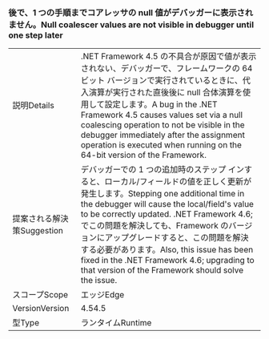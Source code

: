 ### <a name="null-coalescer-values-are-not-visible-in-debugger-until-one-step-later"></a><span data-ttu-id="bcd7a-101">後で、1 つの手順までコアレッサの null 値がデバッガーに表示されません。</span><span class="sxs-lookup"><span data-stu-id="bcd7a-101">Null coalescer values are not visible in debugger until one step later</span></span>

|   |   |
|---|---|
|<span data-ttu-id="bcd7a-102">説明</span><span class="sxs-lookup"><span data-stu-id="bcd7a-102">Details</span></span>|<span data-ttu-id="bcd7a-103">.NET Framework 4.5 の不具合が原因で値が表示されない、デバッガーで、フレームワークの 64 ビット バージョンで実行されているときに、代入演算が実行された直後後に null 合体演算を使用して設定します。</span><span class="sxs-lookup"><span data-stu-id="bcd7a-103">A bug in the .NET Framework 4.5 causes values set via a null coalescing operation to not be visible in the debugger immediately after the assignment operation is executed when running on the 64-bit version of the Framework.</span></span>|
|<span data-ttu-id="bcd7a-104">提案される解決策</span><span class="sxs-lookup"><span data-stu-id="bcd7a-104">Suggestion</span></span>|<span data-ttu-id="bcd7a-105">デバッガーでの 1 つの追加時のステップ インすると、ローカル/フィールドの値を正しく更新が発生します。</span><span class="sxs-lookup"><span data-stu-id="bcd7a-105">Stepping one additional time in the debugger will cause the local/field's value to be correctly updated.</span></span> <span data-ttu-id="bcd7a-106">.NET Framework 4.6; でこの問題を解決しても、Framework のバージョンにアップグレードすると、この問題を解決する必要があります。</span><span class="sxs-lookup"><span data-stu-id="bcd7a-106">Also, this issue has been fixed in the .NET Framework 4.6; upgrading to that version of the Framework should solve the issue.</span></span>|
|<span data-ttu-id="bcd7a-107">スコープ</span><span class="sxs-lookup"><span data-stu-id="bcd7a-107">Scope</span></span>|<span data-ttu-id="bcd7a-108">エッジ</span><span class="sxs-lookup"><span data-stu-id="bcd7a-108">Edge</span></span>|
|<span data-ttu-id="bcd7a-109">Version</span><span class="sxs-lookup"><span data-stu-id="bcd7a-109">Version</span></span>|<span data-ttu-id="bcd7a-110">4.5</span><span class="sxs-lookup"><span data-stu-id="bcd7a-110">4.5</span></span>|
|<span data-ttu-id="bcd7a-111">型</span><span class="sxs-lookup"><span data-stu-id="bcd7a-111">Type</span></span>|<span data-ttu-id="bcd7a-112">ランタイム</span><span class="sxs-lookup"><span data-stu-id="bcd7a-112">Runtime</span></span>|

